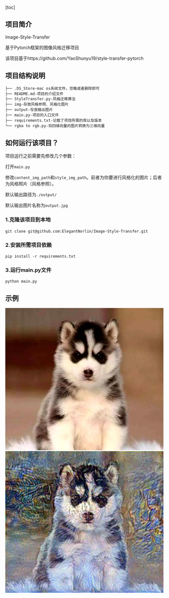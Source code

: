 [toc]

## 项目简介

Image-Style-Transfer

基于Pytorch框架的图像风格迁移项目

该项目基于https://github.com/YaoShunyu19/style-transfer-pytorch

## 项目结构说明

```txt
├── .DS_Store-mac os系统文件，忽略或者删除即可
├── README.md-项目的介绍文件
├── StyleTransfer.py-风格迁移算法
├── img-存放风格参照、风格化图片
├── output-存放输出图片
├── main.py-项目的入口文件
├── requirements.txt-记载了项目所需的库以及版本
└── rgba to rgb.py-将四维向量的图片转换为三维向量
```

## 如何运行该项目？

项目运行之前需要先修改几个参数：

打开`main.py`

修改`content_img_path`和`style_img_path`。前者为你要进行风格化的图片；后者为风格照片（风格参照）。

默认输出路径为`./output/`

默认输出图片名称为`output.jpg`

### 1.克隆该项目到本地

```shell
git clone git@github.com:ElegantNorlin/Image-Style-Transfer.git
```

### 2.安装所需项目依赖

```shell
pip install -r requirements.txt
```

### 3.运行main.py文件

```shell
python main.py
```

## 示例

<div id="container" style="width:500px">
    <img src="https://github.com/ElegantNorlin/Image-Style-Transfer/blob/main/img/content.jpg?raw=true" alt="cat&dog"></img>
<img src="https://github.com/ElegantNorlin/Image-Style-Transfer/blob/main/output/output.jpg?raw=true" alt="cat&dog" width="600"></img>
</div>
